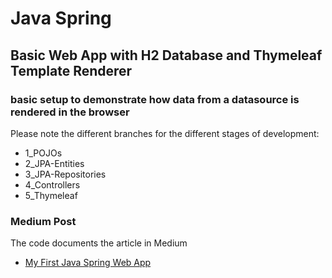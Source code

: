 # Java Spring 

## Basic Web App with H2 Database and Thymeleaf Template Renderer

### basic setup to demonstrate how data from a datasource is rendered in the browser


Please note the different branches for the different stages of development:

* 1_POJOs
* 2_JPA-Entities
* 3_JPA-Repositories
* 4_Controllers
* 5_Thymeleaf

### Medium Post 
The code documents the article in Medium
* [My First Java Spring Web App] 

[My First Java Spring Web App]: <https://https://medium.com/@mikedietz724/>